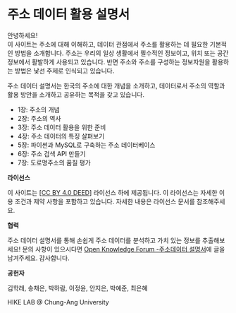 # 주소 데이터 활용 설명서

안녕하세요!  
이 사이트는 주소에 대해 이해하고, 데이터 관점에서 주소를 활용하는 데 필요한 기본적인 방법을 소개합니다. 
주소는 우리의 일상 생활에서 필수적인 정보이고, 위치 또는 공간정보에서 활발하게 사용되고 있습니다. 반면 주소와 주소를 구성하는 정보자원을 활용하는 방법은 낯선 주제로 인식되고 있습니다.

주소 데이터 설명서는 한국의 주소에 대한 개념을 소개하고, 데이터로서 주소의 역할과 활용 방안을 소개하고 공유하는 목적을 갖고 있습니다. 

* 1장: 주소의 개념
* 2장: 주소의 역사
* 3장: 주소 데이터 활용을 위한 준비
* 4장: 주소 데이터의 특징 살펴보기
* 5장: 파이썬과 MySQL로 구축하는 주소 데이터베이스
* 6장: 주소 검색 API 만들기
* 7장: 도로명주소의 품질 평가

**라이선스**

이 사이트는 [[CC BY 4.0 DEED](https://creativecommons.org/licenses/by/4.0/)] 라이선스 하에 제공됩니다. 이 라이선스는 자세한 이용 조건과 제약 사항을 포함하고 있습니다. 자세한 내용은 라이선스 문서를 참조해주세요.

**협력**

주소 데이터 설명서를 통해 손쉽게 주소 데이터를 분석하고 가치 있는 정보를 추출해보세요! 문의 사항이 있으시다면 [Open Knowledge Forum -주소데이터 설명서](https://forum.datahub.kr/c/19-category/19)에 글을 남겨주세요. 감사합니다.

**공헌자**

김학래, 송채은, 박하람, 이정윤, 안지은, 박예준, 최은혜

HIKE LAB @ Chung-Ang University